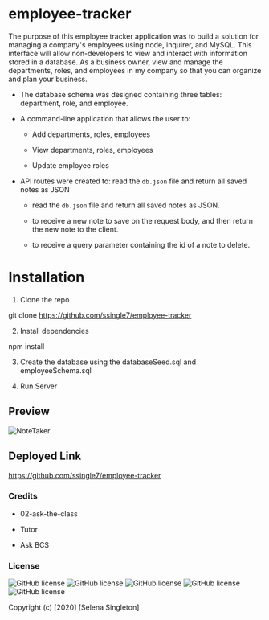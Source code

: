 # employee-tracker

The purpose of this employee tracker application was to build a solution for managing a company's employees using node, inquirer, and MySQL. This interface will allow non-developers to view and interact with information stored in a database. As a business owner, view and manage the departments, roles, and employees in my company so that you can organize and plan your business.

* The database schema was designed containing three tables: department, role, and employee.

* A command-line application that allows the user to:

  * Add departments, roles, employees

  * View departments, roles, employees

  * Update employee roles


* API routes were created to: read the `db.json` file and return all saved notes as JSON 

  * read the `db.json` file and return all saved notes as JSON.

  * to receive a new note to save on the request body, and then return the new note to the client.

  * to receive a query parameter containing the id of a note to delete. 
  

 # Installation

1. Clone the repo 

  git clone https://github.com/ssingle7/employee-tracker

2. Install dependencies 

  npm install

3. Create the database using the databaseSeed.sql and employeeSchema.sql 

4. Run Server 

## Preview 

![NoteTaker](./NoteTaker.gif)

## Deployed Link

https://github.com/ssingle7/employee-tracker

### Credits

* 02-ask-the-class

* Tutor

* Ask BCS 

### License 

![GitHub license](https://img.shields.io/badge/license-MIT-blue.svg)
![GitHub license](https://img.shields.io/badge/Javascript-yellow)
![GitHub license](https://img.shields.io/badge/-node.js-green)
![GitHub license](https://img.shields.io/badge/-inquirer-red)
![GitHub license](https://img.shields.io/badge/mySQL-blue)

Copyright (c) [2020] [Selena Singleton]
